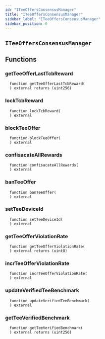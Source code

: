 ```yaml
---
id: "ITeeOffersConsensusManager"
title: "ITeeOffersConsensusManager"
sidebar_label: "ITeeOffersConsensusManager"
sidebar_position: 0
---
```


## `ITeeOffersConsensusManager`



## Functions
### getTeeOfferLastTcbReward
```solidity
  function getTeeOfferLastTcbReward(
  ) external returns (uint256)
```


### lockTcbReward
```solidity
  function lockTcbReward(
  ) external 
```


### blockTeeOffer
```solidity
  function blockTeeOffer(
  ) external 
```


### confisacateAllRewards
```solidity
  function confisacateAllRewards(
  ) external 
```


### banTeeOffer
```solidity
  function banTeeOffer(
  ) external 
```


### setTeeDeviceId
```solidity
  function setTeeDeviceId(
  ) external 
```


### getTeeOfferViolationRate
```solidity
  function getTeeOfferViolationRate(
  ) external returns (uint8)
```


### incrTeeOfferViolationRate
```solidity
  function incrTeeOfferViolationRate(
  ) external 
```


### updateVerifiedTeeBenchmark
```solidity
  function updateVerifiedTeeBenchmark(
  ) external 
```


### getTeeVerifiedBenchmark
```solidity
  function getTeeVerifiedBenchmark(
  ) external returns (uint256)
```



